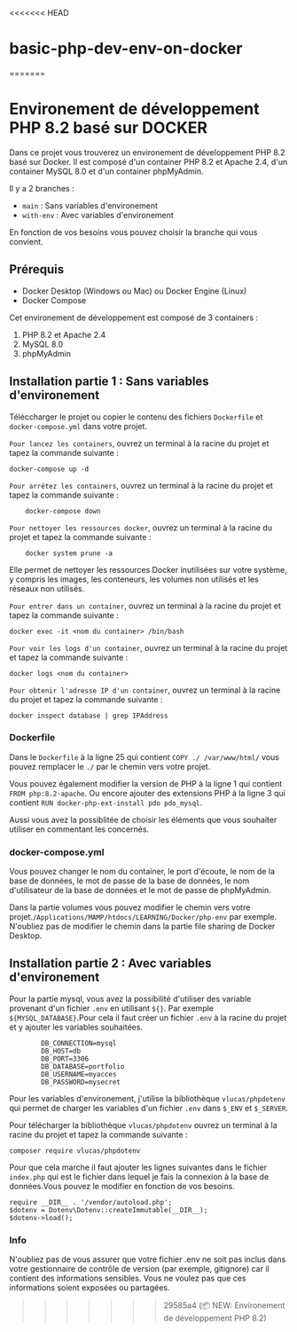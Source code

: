 <<<<<<< HEAD
# basic-php-dev-env-on-docker
=======
# Environement de développement PHP 8.2 basé sur DOCKER

Dans ce projet vous trouverez un environement de développement PHP 8.2 basé sur Docker. Il est composé d'un container PHP 8.2 et Apache 2.4, d'un container MySQL 8.0 et d'un container phpMyAdmin.

Il y a 2 branches :
- `main` : Sans variables d'environement
- `with-env` : Avec variables d'environement

En fonction de vos besoins vous pouvez choisir la branche qui vous convient.


## Prérequis

- Docker Desktop (Windows ou Mac) ou Docker Engine (Linux)
- Docker Compose

Cet environement de développement est composé de 3 containers :
1. PHP 8.2 et Apache 2.4
2. MySQL 8.0
3. phpMyAdmin


## Installation partie 1 : Sans variables d'environement

Téléccharger le projet ou copier le contenu des fichiers `Dockerfile` et `docker-compose.yml` dans votre projet. 

`Pour lancez les containers`, ouvrez un terminal à la racine du projet et tapez la commande suivante :

    docker-compose up -d

`Pour arrêtez les containers`, ouvrez un terminal à la racine du projet et tapez la commande suivante :
    
        docker-compose down

`Pour nettoyer les ressources docker`, ouvrez un terminal à la racine du projet et tapez la commande suivante :
    
        docker system prune -a

Elle permet de nettoyer les ressources Docker inutilisées sur votre système, y compris les images, les conteneurs, les volumes non utilisés et les réseaux non utilisés.


`Pour entrer dans un container`, ouvrez un terminal à la racine du projet et tapez la commande suivante :

    docker exec -it <nom du container> /bin/bash

`Pour voir les logs d'un container`, ouvrez un terminal à la racine du projet et tapez la commande suivante :

    docker logs <nom du container>

`Pour obtenir l'adresse IP d'un container`, ouvrez un terminal à la racine du projet et tapez la commande suivante :

    docker inspect database | grep IPAddress








### Dockerfile

Dans le `Dockerfile` à la ligne 25 qui contient `COPY ./ /var/www/html/` vous pouvez remplacer le `./` par le chemin vers votre projet.

Vous pouvez également modifier la version de PHP à la ligne 1 qui contient `FROM php:8.2-apache`. Ou encore ajouter des extensions PHP à la ligne 3 qui contient `RUN docker-php-ext-install pdo pdo_mysql`.

Aussi vous avez la possiblitée de choisir les éléments que vous souhaiter utiliser en commentant les concernés.

### docker-compose.yml

Vous pouvez changer le nom du container, le port d'écoute, le nom de la base de données, le mot de passe de la base de données, le nom d'utilisateur de la base de données et le mot de passe de phpMyAdmin.

Dans la partie volumes vous pouvez modifier le chemin vers votre projet.`/Applications/MAMP/htdocs/LEARNING/Docker/php-env` par exemple. N'oubliez pas de modifier le chemin dans la partie file sharing de Docker Desktop.


## Installation partie 2 : Avec variables d'environement

Pour la partie mysql, vous avez la possibilité d'utiliser des variable provenant d'un fichier `.env` en utilisant `${}`. Par exemple `${MYSQL_DATABASE}`.Pour cela il faut créer un fichier `.env` à la racine du projet et y ajouter les variables souhaitées. 

            DB_CONNECTION=mysql
            DB_HOST=db
            DB_PORT=3306
            DB_DATABASE=portfolio
            DB_USERNAME=myacces
            DB_PASSWORD=mysecret


Pour les variables d'environement, j'utilise la bibliothèque `vlucas/phpdotenv` qui permet de charger les variables d'un fichier `.env` dans `$_ENV` et `$_SERVER`. 


Pour télécharger la bibliothèque `vlucas/phpdotenv` ouvrez un terminal à la racine du projet et tapez la commande suivante :

    composer require vlucas/phpdotenv




Pour que cela marche  il faut ajouter les lignes suivantes dans le fichier `index.php` qui est le fichier dans lequel je fais la connexion à la base de données.Vous pouvez le modifier en fonction de vos besoins.

    require __DIR__ . '/vendor/autoload.php';
    $dotenv = Dotenv\Dotenv::createImmutable(__DIR__);
    $dotenv->load();



### Info 

N'oubliez pas de vous assurer que votre fichier .env ne soit pas inclus dans votre gestionnaire de contrôle de version (par exemple, gitignore) car il contient des informations sensibles. Vous ne voulez pas que ces informations soient exposées ou partagées.

>>>>>>> 29585a4 (📦 NEW: Environement de développement PHP 8.2)


     
